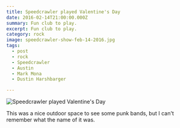 ```yaml
---
title: Speedcrawler played Valentine's Day
date: 2016-02-14T21:00:00.000Z
summary: Fun club to play.
excerpt: Fun club to play.
category: rock
image: speedcrawler-show-feb-14-2016.jpg
tags:
  - post
  - rock
  - Speedcrawler
  - Austin
  - Mark Mona
  - Dustin Harshbarger

---
```


![Speedcrawler played Valentine's Day](/static/img/rock/speedcrawler-show-feb-14-2016.jpg "Speedcrawlewr played Valentine's Day")

This was a nice outdoor space to see some punk bands, but I can't remember what the name of it was.